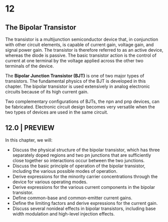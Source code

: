 # 12

## The Bipolar Transistor

The transistor is a multijunction semiconductor device that, in conjunction with other circuit elements, is capable of current gain, voltage gain, and signal power gain. The transistor is therefore referred to as an active device, whereas the diode is passive. The basic transistor action is the control of current at one terminal by the voltage applied across the other two terminals of the device.

The **Bipolar Junction Transistor (BJT)** is one of two major types of transistors. The fundamental physics of the BJT is developed in this chapter. The bipolar transistor is used extensively in analog electronic circuits because of its high current gain.

Two complementary configurations of BJTs, the npn and pnp devices, can be fabricated. Electronic circuit design becomes very versatile when the two types of devices are used in the same circuit.

## 12.0 | PREVIEW

In this chapter, we will:

- Discuss the physical structure of the bipolar transistor, which has three separately doped regions and two pn junctions that are sufficiently close together so interactions occur between the two junctions.
- Discuss the basic principle of operation of the bipolar transistor, including the various possible modes of operation.
- Derive expressions for the minority carrier concentrations through the device for various operating modes.
- Derive expressions for the various current components in the bipolar transistor.
- Define common-base and common-emitter current gains.
- Define the limiting factors and derive expressions for the current gain.
- Discuss several nonideal effects in bipolar transistors, including base width modulation and high-level injection effects.
